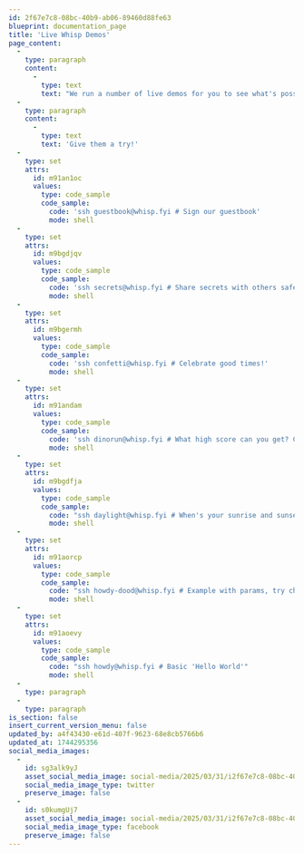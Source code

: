```yaml
---
id: 2f67e7c8-08bc-40b9-ab06-89460d88fe63
blueprint: documentation_page
title: 'Live Whisp Demos'
page_content:
  -
    type: paragraph
    content:
      -
        type: text
        text: "We run a number of live demos for you to see what's possible."
  -
    type: paragraph
    content:
      -
        type: text
        text: 'Give them a try!'
  -
    type: set
    attrs:
      id: m91an1oc
      values:
        type: code_sample
        code_sample:
          code: 'ssh guestbook@whisp.fyi # Sign our guestbook'
          mode: shell
  -
    type: set
    attrs:
      id: m9bgdjqv
      values:
        type: code_sample
        code_sample:
          code: 'ssh secrets@whisp.fyi # Share secrets with others safely'
          mode: shell
  -
    type: set
    attrs:
      id: m9bgermh
      values:
        type: code_sample
        code_sample:
          code: 'ssh confetti@whisp.fyi # Celebrate good times!'
          mode: shell
  -
    type: set
    attrs:
      id: m91andam
      values:
        type: code_sample
        code_sample:
          code: 'ssh dinorun@whisp.fyi # What high score can you get? Can you beat 976?'
          mode: shell
  -
    type: set
    attrs:
      id: m9bgdfja
      values:
        type: code_sample
        code_sample:
          code: "ssh daylight@whisp.fyi # When's your sunrise and sunset?"
          mode: shell
  -
    type: set
    attrs:
      id: m91aorcp
      values:
        type: code_sample
        code_sample:
          code: "ssh howdy-dood@whisp.fyi # Example with params, try changing 'dood'"
          mode: shell
  -
    type: set
    attrs:
      id: m91aoevy
      values:
        type: code_sample
        code_sample:
          code: "ssh howdy@whisp.fyi # Basic 'Hello World'"
          mode: shell
  -
    type: paragraph
  -
    type: paragraph
is_section: false
insert_current_version_menu: false
updated_by: a4f43430-e61d-407f-9623-68e8cb5766b6
updated_at: 1744295356
social_media_images:
  -
    id: sg3alk9yJ
    asset_social_media_image: social-media/2025/03/31/i2f67e7c8-08bc-40b9-ab06-89460d88fe63-twitter.png
    social_media_image_type: twitter
    preserve_image: false
  -
    id: s0kumgUj7
    asset_social_media_image: social-media/2025/03/31/i2f67e7c8-08bc-40b9-ab06-89460d88fe63-facebook.png
    social_media_image_type: facebook
    preserve_image: false
---
```

